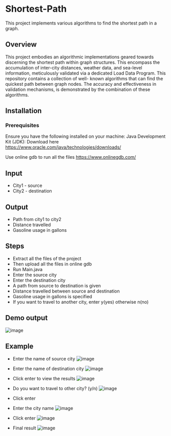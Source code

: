 # Shortest-Path
This project implements various algorithms to find the shortest path in a graph.

## Overview
This project embodies an algorithmic implementations geared towards discerning the shortest path within graph structures. This encompass the accumulation of inter-city distances, weather data, and sea-level information, meticulously validated via a dedicated Load Data Program.
This repository contains a collection of well- known algorithms that can find the quickest path between graph nodes. The accuracy and effectiveness in validation mechanisms, is demonstrated by the combination of these algorithms.

## Installation
### Prerequisites
Ensure you have the following installed on your machine:
Java Development Kit (JDK): Download here https://www.oracle.com/java/technologies/downloads/

Use online gdb to run all the files
https://www.onlinegdb.com/

## Input
- City1 - source
- City2 - destination 

## Output
- Path from city1 to city2
- Distance travelled
- Gasoline usage in gallons


## Steps
- Extract all the files of the project 
- Then upload all the files in online gdb
- Run Main.java
- Enter the source city
- Enter the destination city
- A path from source to destination is given
- Distance travelled between source and destination 
- Gasoline usage in gallons is specified
- If you want to travel to another city, enter y(yes) otherwise n(no)

## Demo output
![image](https://github.com/Mohammed-Shoaib124/Shortest-Path/assets/151453614/ff3dc986-db1d-4bbf-8726-1c126006d5e0)

## Example
- Enter the name of source city
![image](https://github.com/Mohammed-Shoaib124/Shortest-Path/assets/151453614/b963ba98-2c3e-4da2-a16f-8a685ed3a2ca)

- Enter the name of destination city
![image](https://github.com/Mohammed-Shoaib124/Shortest-Path/assets/151453614/bb682e93-914f-48fb-b517-978631871199)

- Click enter to view the results
![image](https://github.com/Mohammed-Shoaib124/Shortest-Path/assets/151453614/54c78c28-8ad9-499d-91ee-25e0ee8fa827)

- Do you want to travel to other city? (y/n)
![image](https://github.com/Mohammed-Shoaib124/Shortest-Path/assets/151453614/a209bfa8-3a15-4afe-9b3b-28b772600d8a)

- Click enter
- Enter the city name
![image](https://github.com/Mohammed-Shoaib124/Shortest-Path/assets/151453614/374a7bdb-d141-4494-bf9c-1db53770732d)

- Click enter
![image](https://github.com/Mohammed-Shoaib124/Shortest-Path/assets/151453614/8233a1c3-a41f-4cb7-9ac0-579aad2a2ae9)

- Final result
![image](https://github.com/Mohammed-Shoaib124/Shortest-Path/assets/151453614/a580138c-d024-4721-b16a-909be0eb0259)







